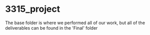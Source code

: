 # 3315_project

The base folder is where we performed all of our work, but all of the deliverables can be found in the 'Final' folder
